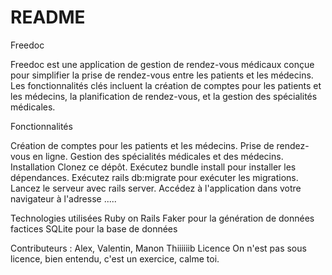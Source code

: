 # README

Freedoc

Freedoc est une application de gestion de rendez-vous médicaux conçue pour simplifier la prise de rendez-vous entre les patients et les médecins. Les fonctionnalités clés incluent la création de comptes pour les patients et les médecins, la planification de rendez-vous, et la gestion des spécialités médicales.

Fonctionnalités

Création de comptes pour les patients et les médecins.
Prise de rendez-vous en ligne.
Gestion des spécialités médicales et des médecins.
Installation
Clonez ce dépôt.
Exécutez bundle install pour installer les dépendances.
Exécutez rails db:migrate pour exécuter les migrations.
Lancez le serveur avec rails server.
Accédez à l'application dans votre navigateur à l'adresse .....

Technologies utilisées
Ruby on Rails
Faker pour la génération de données factices
SQLite pour la base de données

Contributeurs : Alex, Valentin, Manon
Thiiiiiib
Licence
On n'est pas sous licence, bien entendu, c'est un exercice, calme toi.